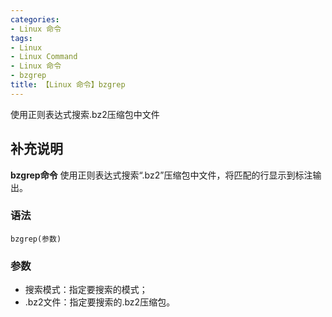 ```yaml
---
categories:
- Linux 命令
tags:
- Linux
- Linux Command
- Linux 命令
- bzgrep
title: 【Linux 命令】bzgrep
---
```


使用正则表达式搜索.bz2压缩包中文件

## 补充说明

**bzgrep命令** 使用正则表达式搜索“.bz2”压缩包中文件，将匹配的行显示到标注输出。

###  语法

```shell
bzgrep(参数)
```

###  参数

*   搜索模式：指定要搜索的模式；
*   .bz2文件：指定要搜索的.bz2压缩包。


<!-- Linux命令行搜索引擎：https://jaywcjlove.github.io/linux-command/ -->